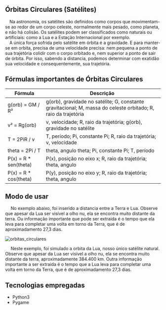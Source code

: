 ## Órbitas Circulares (Satélites)

&emsp;Na astronomia, os satélites são definidos como corpos que movimentam-se ao redor de um corpo celeste, normalmente mais pesado, como planeta, e não há colisão. Os satélites podem ser classificados como naturais ou artificiais: como a Lua e a Estação Internacional por exemplo.<br>
&emsp;A única força sofrida pelo satélite em órbita é a gravidade. E para manter-se em orbita, precisa de uma velocidade precisa: nem pequena a ponto de sua trajetória colidir com o corpo orbitado e, nem superior a ponto de sair de órbita. Por isso, sabendo a distancia, podemos determinar com exatidão sua velocidade e consequentemente, sua trajetória. 

## Fórmulas importantes de Órbitas Circulares

| Fórmula | Descrição |
| --- | --- |
| g(orb) = GM / R² | g(orb), gravidade no satélite; G, constante gravitacional; M, massa do celeste orbitado; R, raio da trajetória |
| v² = Rg(orb) | v, velocidade; R, raio da trajetória; g(orb), gravidade no satélite |
| T = 2PiR / v | T, período; Pi, constante Pi; R, raio da trajetória; v, velocidade |
| theta = 2Pi / T | theta, angulo theta; Pi, constante Pi; T, período |
| P(x) = R * sen(theta) | P(x), posição no eixo x; R, raio da trajetória; theta, angulo |
| P(x) = R * cos(theta) | P(y), posição no eixo y; R, raio da trajetória; theta, angulo |

## Modo de usar

&emsp; No exemplo abaixo, foi inserido a distancia entre a Terra e Lua. Observe que apesar da Lua ser visível a olho nu, ela se encontra muito distante da terra. Ou informação importante que pode ser extraida é o tempo que ela leva para completar uma volta em torno da Terra, que é de aproximadamento 27,3 dias.

![orbitas_circulares](https://user-images.githubusercontent.com/87876734/162813250-68674b44-5e53-4a55-914e-8a1c14c1391c.gif)

&emsp; Neste exemplo, foi simulado a orbita da Lua, nosso único satélite natural. Observe que apesar da Lua ser visível a olho nu, ela se encontra muito distante da terra, aproximadamente 384.400 km. Outra informação importante a ser extraida é o tempo que a Lua leva para completar uma volta em torno da Terra, que é de aproximadamento 27,3 dias.

## Tecnologias empregadas
* Python3
* Pygame
